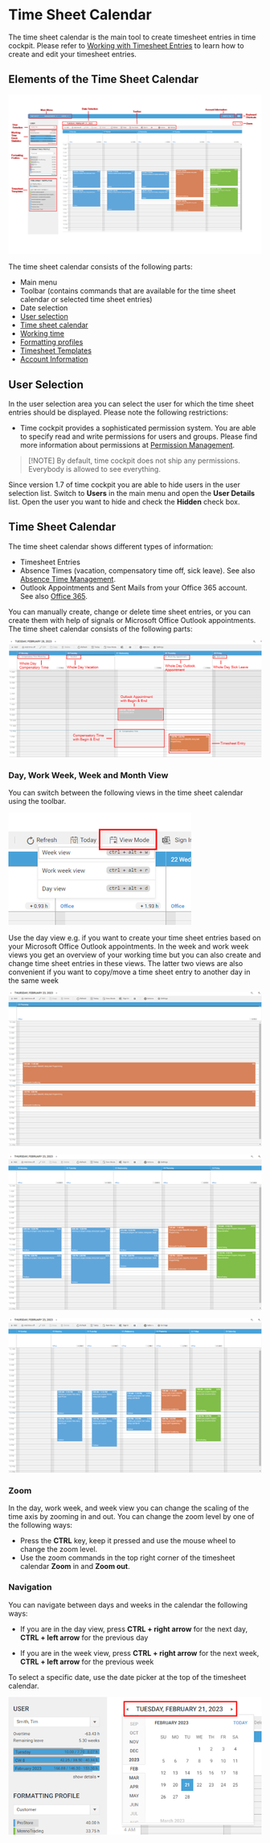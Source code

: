 # Time Sheet Calendar

The time sheet calendar is the main tool to create timesheet entries in time cockpit. Please refer to [Working with Timesheet Entries](working-with-timesheet-entries.md) to learn how to create and edit your timesheet entries.

## Elements of the Time Sheet Calendar

![Timesheet calendar](images/wc-calendar-overview.png "Timesheet calendar")

The time sheet calendar consists of the following parts:

- Main menu
- Toolbar (contains commands that are available for the time sheet calendar or selected time sheet entries)
- Date selection
- [User selection](#user-selection)
- [Time sheet calendar](#time-sheet-calendar-1)
- [Working time](working-time.md)
- [Formatting profiles](formatting-profiles.md)
- [Timesheet Templates](timesheet-templates.md)
- [Account Information](account-information.md)

## User Selection

In the user selection area you can select the user for which the time sheet entries should be displayed. Please note the following restrictions:

- Time cockpit provides a sophisticated permission system. You are able to specify read and write permissions for users and groups. Please find more information about permissions at [Permission Management](~/doc/data-model-customization/permission.md).

> [!NOTE] By default, time cockpit does not ship any permissions. Everybody is allowed to see everything.

Since version 1.7 of time cockpit you are able to hide users in the user selection list. Switch to **Users** in the main menu and open the **User Details** list. Open the user you want to hide and check the **Hidden** check box.

## Time Sheet Calendar

The time sheet calendar shows different types of information:

* Timesheet Entries
* Absence Times (vacation, compensatory time off, sick leave). See also [Absence Time Management](~/doc/employee-time-tracking/absence-time-management.md).
* Outlook Appointments and Sent Mails from your Office 365 account. See also [Office 365](office365.md).

You can manually create, change or delete time sheet entries, or you can create them with help of signals or Microsoft Office Outlook appointments. The time sheet calendar consists of the following parts:

![Timesheet calendar](images/wc-timesheet-calendar.png "Timesheet calendar")

### Day, Work Week, Week and Month View

You can switch between the following views in the time sheet calendar using the toolbar.

![View Selection](images/wc-select-view.png "View Selection")

Use the day view e.g. if you want to create your time sheet entries based on your Microsoft Office Outlook appointments. In the week and work week views you get an overview of your working time but you can also create and change time sheet entries in these views. The latter two views are also convenient if you want to copy/move a time sheet entry to another day in the same week

![Day view](images/wc-day-view.png "Day view")

![Work week view](images/wc-work-week-view.png "Work week view")

![Week view](images/wc-week-view.png "Week view")

### Zoom

In the day, work week, and week view you can change the scaling of the time axis by zooming in and out. You can change the zoom level by one of the following ways:

- Press the **CTRL** key, keep it pressed and use the mouse wheel to change the zoom level.
- Use the zoom commands in the top right corner of the timesheet calendar **Zoom** in and **Zoom out**.

### Navigation

You can navigate between days and weeks in the calendar the following ways:

* If you are in the day view, press **CTRL + right arrow** for the next day, **CTRL + left arrow** for the previous day

* If you are in the week view, press **CTRL + right arrow** for the next week, **CTRL + left arrow** for the previous week

To select a specific date, use the date picker at the top of the timesheet calendar.

![Date Picker](images/wc-date-picker.png "Date Picker")